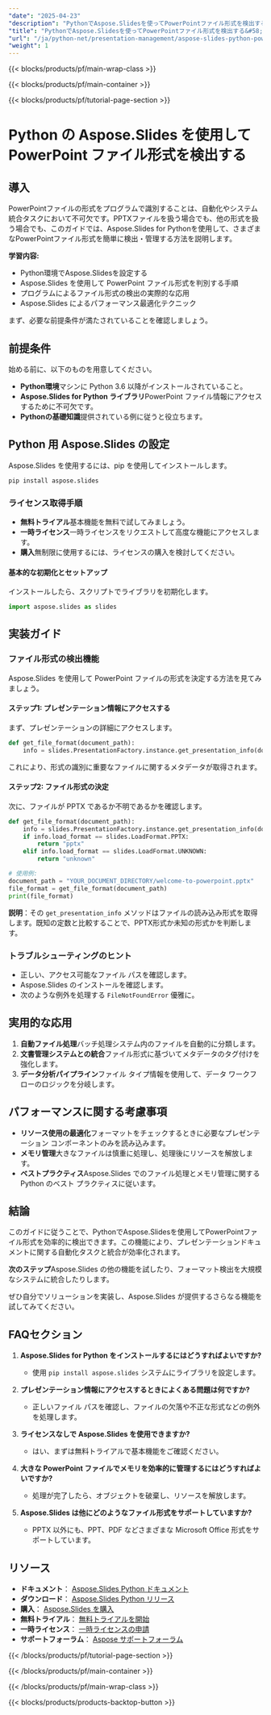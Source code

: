 ```yaml
---
"date": "2025-04-23"
"description": "PythonでAspose.Slidesを使ってPowerPointファイル形式を検出する方法を学びましょう。このチュートリアルでは、セットアップ、実装、そして実践的な応用例を解説します。"
"title": "PythonでAspose.Slidesを使ってPowerPointファイル形式を検出する&#58; プレゼンテーション管理の完全ガイド"
"url": "/ja/python-net/presentation-management/aspose-slides-python-powerpoint-format-detection/"
"weight": 1
---
```


{{< blocks/products/pf/main-wrap-class >}}

{{< blocks/products/pf/main-container >}}

{{< blocks/products/pf/tutorial-page-section >}}
# Python の Aspose.Slides を使用して PowerPoint ファイル形式を検出する

## 導入

PowerPointファイルの形式をプログラムで識別することは、自動化やシステム統合タスクにおいて不可欠です。PPTXファイルを扱う場合でも、他の形式を扱う場合でも、このガイドでは、Aspose.Slides for Pythonを使用して、さまざまなPowerPointファイル形式を簡単に検出・管理する方法を説明します。

**学習内容:**
- Python環境でAspose.Slidesを設定する
- Aspose.Slides を使用して PowerPoint ファイル形式を判別する手順
- プログラムによるファイル形式の検出の実際的な応用
- Aspose.Slides によるパフォーマンス最適化テクニック

まず、必要な前提条件が満たされていることを確認しましょう。

## 前提条件

始める前に、以下のものを用意してください。
- **Python環境**マシンに Python 3.6 以降がインストールされていること。
- **Aspose.Slides for Python ライブラリ**PowerPoint ファイル情報にアクセスするために不可欠です。
- **Pythonの基礎知識**提供されている例に従うと役立ちます。

## Python 用 Aspose.Slides の設定

Aspose.Slides を使用するには、pip を使用してインストールします。

```bash
pip install aspose.slides
```

### ライセンス取得手順

- **無料トライアル**基本機能を無料で試してみましょう。
- **一時ライセンス**一時ライセンスをリクエストして高度な機能にアクセスします。
- **購入**無制限に使用するには、ライセンスの購入を検討してください。

#### 基本的な初期化とセットアップ

インストールしたら、スクリプトでライブラリを初期化します。

```python
import aspose.slides as slides
```

## 実装ガイド

### ファイル形式の検出機能

Aspose.Slides を使用して PowerPoint ファイルの形式を決定する方法を見てみましょう。

#### ステップ1: プレゼンテーション情報にアクセスする

まず、プレゼンテーションの詳細にアクセスします。

```python
def get_file_format(document_path):
    info = slides.PresentationFactory.instance.get_presentation_info(document_path)
```

これにより、形式の識別に重要なファイルに関するメタデータが取得されます。

#### ステップ2: ファイル形式の決定

次に、ファイルが PPTX であるか不明であるかを確認します。

```python
def get_file_format(document_path):
    info = slides.PresentationFactory.instance.get_presentation_info(document_path)
    if info.load_format == slides.LoadFormat.PPTX:
        return "pptx"
    elif info.load_format == slides.LoadFormat.UNKNOWN:
        return "unknown"

# 使用例:
document_path = "YOUR_DOCUMENT_DIRECTORY/welcome-to-powerpoint.pptx"
file_format = get_file_format(document_path)
print(file_format)
```

**説明**：その `get_presentation_info` メソッドはファイルの読み込み形式を取得します。既知の定数と比較することで、PPTX形式か未知の形式かを判断します。

### トラブルシューティングのヒント

- 正しい、アクセス可能なファイル パスを確認します。
- Aspose.Slides のインストールを確認します。
- 次のような例外を処理する `FileNotFoundError` 優雅に。

## 実用的な応用

1. **自動ファイル処理**バッチ処理システム内のファイルを自動的に分類します。
2. **文書管理システムとの統合**ファイル形式に基づいてメタデータのタグ付けを強化します。
3. **データ分析パイプライン**ファイル タイプ情報を使用して、データ ワークフローのロジックを分岐します。

## パフォーマンスに関する考慮事項

- **リソース使用の最適化**フォーマットをチェックするときに必要なプレゼンテーション コンポーネントのみを読み込みます。
- **メモリ管理**大きなファイルは慎重に処理し、処理後にリソースを解放します。
- **ベストプラクティス**Aspose.Slides でのファイル処理とメモリ管理に関する Python のベスト プラクティスに従います。

## 結論

このガイドに従うことで、PythonでAspose.Slidesを使用してPowerPointファイル形式を効率的に検出できます。この機能により、プレゼンテーションドキュメントに関する自動化タスクと統合が効率化されます。

**次のステップ**Aspose.Slides の他の機能を試したり、フォーマット検出を大規模なシステムに統合したりします。

ぜひ自分でソリューションを実装し、Aspose.Slides が提供するさらなる機能を試してみてください。

## FAQセクション

1. **Aspose.Slides for Python をインストールするにはどうすればよいですか?**
   - 使用 `pip install aspose.slides` システムにライブラリを設定します。

2. **プレゼンテーション情報にアクセスするときによくある問題は何ですか?**
   - 正しいファイル パスを確認し、ファイルの欠落や不正な形式などの例外を処理します。

3. **ライセンスなしで Aspose.Slides を使用できますか?**
   - はい、まずは無料トライアルで基本機能をご確認ください。

4. **大きな PowerPoint ファイルでメモリを効率的に管理するにはどうすればよいですか?**
   - 処理が完了したら、オブジェクトを破棄し、リソースを解放します。

5. **Aspose.Slides は他にどのようなファイル形式をサポートしていますか?**
   - PPTX 以外にも、PPT、PDF などさまざまな Microsoft Office 形式をサポートしています。

## リソース

- **ドキュメント**： [Aspose.Slides Python ドキュメント](https://reference.aspose.com/slides/python-net/)
- **ダウンロード**： [Aspose.Slides Python リリース](https://releases.aspose.com/slides/python-net/)
- **購入**： [Aspose.Slides を購入](https://purchase.aspose.com/buy)
- **無料トライアル**： [無料トライアルを開始](https://releases.aspose.com/slides/python-net/)
- **一時ライセンス**： [一時ライセンスの申請](https://purchase.aspose.com/temporary-license/)
- **サポートフォーラム**： [Aspose サポートフォーラム](https://forum.aspose.com/c/slides/11)

{{< /blocks/products/pf/tutorial-page-section >}}

{{< /blocks/products/pf/main-container >}}

{{< /blocks/products/pf/main-wrap-class >}}

{{< blocks/products/products-backtop-button >}}
